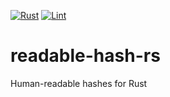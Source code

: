 [![Rust](https://github.com/renatgalimov/readable-hash-rs/actions/workflows/rust.yml/badge.svg)](https://github.com/renatgalimov/readable-hash-rs/actions/workflows/rust.yml)
[![Lint](https://github.com/renatgalimov/readable-hash-rs/actions/workflows/lint.yml/badge.svg)](https://github.com/renatgalimov/readable-hash-rs/actions/workflows/lint.yml)

# readable-hash-rs
Human-readable hashes for Rust
